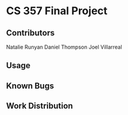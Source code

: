 # CS 357 Final Project
## Contributors
Natalie Runyan
Daniel Thompson
Joel Villarreal
## Usage
## Known Bugs
## Work Distribution
